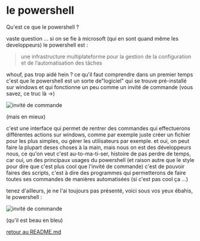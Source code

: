 # le powershell

Qu'est ce que le powershell ? 

vaste question ... 
si on se fie à microsoft (qui en sont quand même les developpeurs) le powershell est :
> une infrastructure multiplateforme pour la gestion de la configuration et de l’automatisation des tâches

whouf, pas trop aidé hein ? ce qu'il faut comprendre dans un premier temps c'est que le powershell est un sorte de"logiciel" qui se trouve pré-installé sur windows et qui fonctionne un peu comme un invité de commande (vous savez, ce truc là ->)

![invité de commande](https://github.com/LBROCHARD/cours-linux/blob/main/images/Capture%20d%E2%80%99%C3%A9cran%202020-12-08%20162627.png  "un peu roots nan ?")

(mais en mieux)

c'est une interface qui permet de rentrer des commandes qui effectuerons différentes actions sur windows, comme par exemple juste créer un fichier pour les plus simples, ou gérer les utilisateurs par exemple. 
et oui, on peut faire la plupart deses choses à la main, mais nous on est des développeurs nous, ce qu'on veut c'est au-to-ma-ti-ser, histoire de pas perdre de temps, car oui, un des principaux usages du powershell (et raison autre que le style pour dire que c'est plus cool que l'invité de commande) c'est de pouvoir faires des scripts, c'est à dire des programmes qui permetterons de faire toutes ses commandes de manières automatisées (si c'est pas cool ça ...)

tenez d'ailleurs, je ne l'ai toujours pas présenté, voici sous vos yeux ébahis, le powershell : 

![invité de commande](https://github.com/LBROCHARD/cours-linux/blob/main/images/Capture%d’écran%2020-12-08%164545.png "un peu roots nan ?")

(qu'il est beau en bleu)























[retour au README.md](https://github.com/LBROCHARD/cours-linux)
